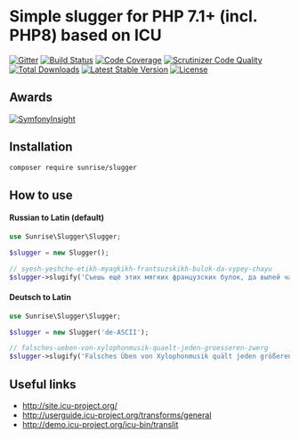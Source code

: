 # Simple slugger for PHP 7.1+ (incl. PHP8) based on ICU

[![Gitter](https://badges.gitter.im/sunrise-php/support.png)](https://gitter.im/sunrise-php/support)
[![Build Status](https://circleci.com/gh/sunrise-php/slugger.svg?style=shield)](https://circleci.com/gh/sunrise-php/slugger)
[![Code Coverage](https://scrutinizer-ci.com/g/sunrise-php/slugger/badges/coverage.png?b=master)](https://scrutinizer-ci.com/g/sunrise-php/slugger/?branch=master)
[![Scrutinizer Code Quality](https://scrutinizer-ci.com/g/sunrise-php/slugger/badges/quality-score.png?b=master)](https://scrutinizer-ci.com/g/sunrise-php/slugger/?branch=master)
[![Total Downloads](https://poser.pugx.org/sunrise/slugger/downloads?format=flat)](https://packagist.org/packages/sunrise/slugger)
[![Latest Stable Version](https://poser.pugx.org/sunrise/slugger/v/stable?format=flat)](https://packagist.org/packages/sunrise/slugger)
[![License](https://poser.pugx.org/sunrise/slugger/license?format=flat)](https://packagist.org/packages/sunrise/slugger)

## Awards

[![SymfonyInsight](https://insight.symfony.com/projects/64e80815-60f3-47eb-8163-8bd2538376e9/big.svg)](https://insight.symfony.com/projects/64e80815-60f3-47eb-8163-8bd2538376e9)

## Installation

```bash
composer require sunrise/slugger
```

## How to use

#### Russian to Latin (default)

```php
use Sunrise\Slugger\Slugger;

$slugger = new Slugger();

// syesh-yeshche-etikh-myagkikh-frantsuzskikh-bulok-da-vypey-chayu
$slugger->slugify('Съешь ещё этих мягких французских булок, да выпей чаю');
```

#### Deutsch to Latin

```php
use Sunrise\Slugger\Slugger;

$slugger = new Slugger('de-ASCII');

// falsches-ueben-von-xylophonmusik-quaelt-jeden-groesseren-zwerg
$slugger->slugify('Falsches Üben von Xylophonmusik quält jeden größeren Zwerg');
```

## Useful links

* http://site.icu-project.org/
* http://userguide.icu-project.org/transforms/general
* http://demo.icu-project.org/icu-bin/translit

